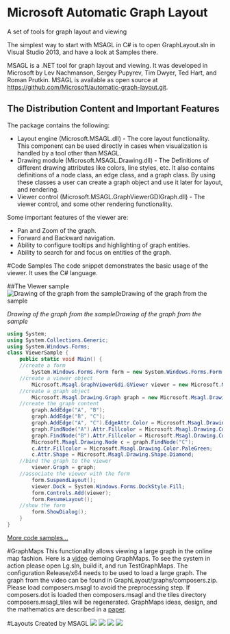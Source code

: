 # Microsoft Automatic Graph Layout
A set of tools for graph layout and viewing

The simplest way to start with MSAGL in C# is to open GraphLayout.sln in Visual Studio 2013, and have a look at Samples there.

MSAGL is a .NET tool for graph layout and viewing. It was developed in Microsoft by Lev Nachmanson, Sergey Pupyrev, Tim Dwyer, Ted Hart, and Roman Prutkin. MSAGL is available as open source at https://github.com/Microsoft/automatic-graph-layout.git.

## The Distribution Content and Important Features
The package contains the following:

* Layout engine (Microsoft.MSAGL.dll) - The core layout functionality. This component can be used directly in cases when visualization is handled by a tool other than MSAGL.
* Drawing module (Microsoft.MSAGL.Drawing.dll) - The Definitions of different drawing attributes like colors, line styles, etc. It also contains definitions of a node class, an edge class, and a graph class. By using these classes a user can create a graph object and use it later for layout, and rendering.
* Viewer control (Microsoft.MSAGL.GraphViewerGDIGraph.dll) - The viewer control, and  some other rendering functionality.

Some important features of the viewer are:

* Pan and Zoom of the graph.
* Forward and Backward navigation.
* Ability to configure tooltips and highlighting of graph entities.
* Ability to search for and focus on entities of the graph.

#Code Samples
The code snippet demonstrates the basic usage of the viewer. It uses the C# language.

##The Viewer sample
![Drawing of the graph from the sampleDrawing of the graph from the sample](http://research.microsoft.com/en-us/projects/msagl/abc.jpg)

*Drawing of the graph from the sampleDrawing of the graph from the sample*

```csharp
using System;
using System.Collections.Generic; 
using System.Windows.Forms; 
class ViewerSample { 
    public static void Main() { 
    //create a form 
        System.Windows.Forms.Form form = new System.Windows.Forms.Form(); 
    //create a viewer object 
        Microsoft.Msagl.GraphViewerGdi.GViewer viewer = new Microsoft.Msagl.GraphViewerGdi.GViewer(); 
    //create a graph object 
        Microsoft.Msagl.Drawing.Graph graph = new Microsoft.Msagl.Drawing.Graph("graph"); 
    //create the graph content 
        graph.AddEdge("A", "B");
        graph.AddEdge("B", "C"); 
        graph.AddEdge("A", "C").EdgeAttr.Color = Microsoft.Msagl.Drawing.Color.Green; 
        graph.FindNode("A").Attr.Fillcolor = Microsoft.Msagl.Drawing.Color.Magenta; 
        graph.FindNode("B").Attr.Fillcolor = Microsoft.Msagl.Drawing.Color.MistyRose; 
        Microsoft.Msagl.Drawing.Node c = graph.FindNode("C");  
        c.Attr.Fillcolor = Microsoft.Msagl.Drawing.Color.PaleGreen;
        c.Attr.Shape = Microsoft.Msagl.Drawing.Shape.Diamond; 
    //bind the graph to the viewer 
        viewer.Graph = graph; 
    //associate the viewer with the form 
        form.SuspendLayout(); 
        viewer.Dock = System.Windows.Forms.DockStyle.Fill; 
        form.Controls.Add(viewer); 
        form.ResumeLayout(); 
    //show the form 
        form.ShowDialog(); 
    } 
}
```

[More code
samples…](http://research.microsoft.com/en-us/projects/msagl/codesamples.aspx)

#GraphMaps
This functionality allows viewing a large graph in the
online map fashion. Here is a [video](http://1drv.ms/1IsBEVh) demoing
GraphMaps. To see the system in action please open Lg.sln, build it,
and run TestGraphMaps. The configuration Release/x64 needs to be used
to load a large graph.  The graph from the video can be found in
GraphLayout/graphs/composers.zip. Please load composers.msagl to avoid
the preprocessing step.  If composers.dot is loaded then
composers.msagl and the tiles directory composers.msagl_tiles will be
regenerated. GraphMaps ideas, design, and the mathematics are described in a
[paper](http://arxiv.org/pdf/1506.06745v1.pdf).

#Layouts Created by MSAGL
![](http://research.microsoft.com/en-us/projects/msagl/195f1b23116b4f049b6e5dc815d96c89.png)
![](http://research.microsoft.com/en-us/projects/msagl/e7c8e896bfd942f7876c394c5250a584.jpg)
![](http://research.microsoft.com/en-us/projects/msagl/c34826a5e3af4cecbd8165fabc947b36.jpg)
![](http://research.microsoft.com/en-us/projects/msagl/44a7b11774a54cab92a3f75a9501601b.png)



